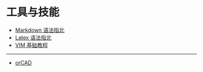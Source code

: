 # 工具与技能

- [Markdown 语法指北](markdown/learningmd.md)
- [Latex 语法指北](markdown/latex.md)
- [VIM 基础教程](markdown/vim)

---

- [orCAD](eda/hello_cda.md)
